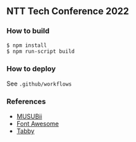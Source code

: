 ## NTT Tech Conference 2022

<TBA>

### How to build

```
$ npm install
$ npm run-script build
```

### How to deploy

See `.github/workflows`

### References

- [MUSUBii](https://musubii.qranoko.jp/)
- [Font Awesome](https://fontawesome.com/)
- [Tabby](https://github.com/cferdinandi/tabby)
